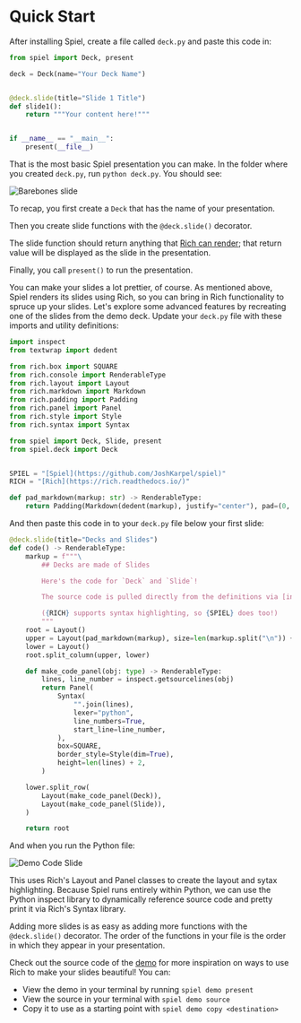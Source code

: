 # Quick Start

After installing Spiel, create a file called `deck.py` and paste this code in:
```python
from spiel import Deck, present

deck = Deck(name="Your Deck Name")


@deck.slide(title="Slide 1 Title")
def slide1():
    return """Your content here!"""


if __name__ == "__main__":
    present(__file__)

```

That is the most basic Spiel presentation you can make. In the folder where you created `deck.py`, run `python deck.py`. You should see:

![Barebones slide](https://raw.githubusercontent.com/JoshKarpel/spiel/main/docs/assets/quickstart_basic.svg)

To recap, you first create a `Deck` that has the name of your presentation.

Then you create slide functions with the `@deck.slide()` decorator.

The slide function should return anything that [Rich can render](https://rich.readthedocs.io/en/stable/console.html#printing); that return value will be displayed as the slide in the presentation.

Finally, you call `present()` to run the presentation.

You can make your slides a lot prettier, of course.
As mentioned above, Spiel renders its slides using Rich, so you can bring in Rich functionality to spruce up your slides.
Let's explore some advanced features by recreating one of the slides from the demo deck.
Update your `deck.py` file with these imports and utility definitions:

``` python
import inspect
from textwrap import dedent

from rich.box import SQUARE
from rich.console import RenderableType
from rich.layout import Layout
from rich.markdown import Markdown
from rich.padding import Padding
from rich.panel import Panel
from rich.style import Style
from rich.syntax import Syntax

from spiel import Deck, Slide, present
from spiel.deck import Deck


SPIEL = "[Spiel](https://github.com/JoshKarpel/spiel)"
RICH = "[Rich](https://rich.readthedocs.io/)"

def pad_markdown(markup: str) -> RenderableType:
    return Padding(Markdown(dedent(markup), justify="center"), pad=(0, 5))

```

And then paste this code in to your `deck.py` file below your first slide:

```python
@deck.slide(title="Decks and Slides")
def code() -> RenderableType:
    markup = f"""\
        ## Decks are made of Slides

        Here's the code for `Deck` and `Slide`!

        The source code is pulled directly from the definitions via [inspect.getsource](https://docs.python.org/3/library/inspect.html#inspect.getsource).

        ({RICH} supports syntax highlighting, so {SPIEL} does too!)
        """
    root = Layout()
    upper = Layout(pad_markdown(markup), size=len(markup.split("\n")) + 1)
    lower = Layout()
    root.split_column(upper, lower)

    def make_code_panel(obj: type) -> RenderableType:
        lines, line_number = inspect.getsourcelines(obj)
        return Panel(
            Syntax(
                "".join(lines),
                lexer="python",
                line_numbers=True,
                start_line=line_number,
            ),
            box=SQUARE,
            border_style=Style(dim=True),
            height=len(lines) + 2,
        )

    lower.split_row(
        Layout(make_code_panel(Deck)),
        Layout(make_code_panel(Slide)),
    )

    return root
```

And when you run the Python file:

![Demo Code Slide](https://raw.githubusercontent.com/JoshKarpel/spiel/main/docs/assets/quickstart_code.svg)

This uses Rich's Layout and Panel classes to create the layout and sytax highlighting.
Because Spiel runs entirely within Python, we can use the Python inspect library to dynamically reference source code and pretty print it via Rich's Syntax library.

Adding more slides is as easy as adding more functions with the `@deck.slide()` decorator.
The order of the functions in your file is the order in which they appear in your presentation.

Check out the source code of the [demo](https://github.com/JoshKarpel/spiel/blob/main/spiel/demo/demo.py) for more inspiration on ways to use Rich to make your slides beautiful! You can:
* View the demo in your terminal by running `spiel demo present`
* View the source in your terminal with `spiel demo source`
* Copy it to use as a starting point with `spiel demo copy <destination>`
